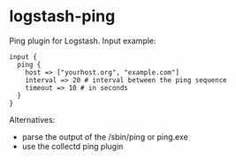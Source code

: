 logstash-ping
=============

Ping plugin for Logstash. Input example:
```
input {
  ping {
    host => ["yourhost.org", "example.com"]
    interval => 20 # interval between the ping sequence
    timeout => 10 # in seconds
  }
}
```
Alternatives:
 * parse the output of the /sbin/ping or ping.exe
 * use the collectd ping plugin

